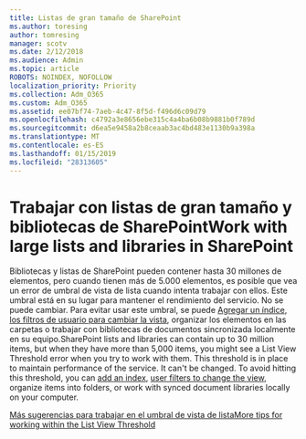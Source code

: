 ```yaml
---
title: Listas de gran tamaño de SharePoint
ms.author: toresing
author: tomresing
manager: scotv
ms.date: 2/12/2018
ms.audience: Admin
ms.topic: article
ROBOTS: NOINDEX, NOFOLLOW
localization_priority: Priority
ms.collection: Adm_O365
ms.custom: Adm_O365
ms.assetid: ee07bf74-7aeb-4c47-8f5d-f496d6c09d79
ms.openlocfilehash: c4792a3e8656ebe315c4a4ba6b08b9881b0f789d
ms.sourcegitcommit: d6ea5e9458a2b8ceaab3ac4bd483e1130b9a398a
ms.translationtype: MT
ms.contentlocale: es-ES
ms.lasthandoff: 01/15/2019
ms.locfileid: "28313605"
---
```

# <a name="work-with-large-lists-and-libraries-in-sharepoint"></a><span data-ttu-id="ccc60-102">Trabajar con listas de gran tamaño y bibliotecas de SharePoint</span><span class="sxs-lookup"><span data-stu-id="ccc60-102">Work with large lists and libraries in SharePoint</span></span>

<span data-ttu-id="ccc60-p101">Bibliotecas y listas de SharePoint pueden contener hasta 30 millones de elementos, pero cuando tienen más de 5.000 elementos, es posible que vea un error de umbral de vista de lista cuando intenta trabajar con ellos. Este umbral está en su lugar para mantener el rendimiento del servicio. No se puede cambiar. Para evitar usar este umbral, se puede [Agregar un índice](https://go.microsoft.com/fwlink/?linkid=867784), [los filtros de usuario para cambiar la vista](https://go.microsoft.com/fwlink/?linkid=867786), organizar los elementos en las carpetas o trabajar con bibliotecas de documentos sincronizada localmente en su equipo.</span><span class="sxs-lookup"><span data-stu-id="ccc60-p101">SharePoint lists and libraries can contain up to 30 million items, but when they have more than 5,000 items, you might see a List View Threshold error when you try to work with them. This threshold is in place to maintain performance of the service. It can't be changed. To avoid hitting this threshold, you can [add an index](https://go.microsoft.com/fwlink/?linkid=867784), [user filters to change the view](https://go.microsoft.com/fwlink/?linkid=867786), organize items into folders, or work with synced document libraries locally on your computer.</span></span> 
  
[<span data-ttu-id="ccc60-107">Más sugerencias para trabajar en el umbral de vista de lista</span><span class="sxs-lookup"><span data-stu-id="ccc60-107">More tips for working within the List View Threshold</span></span>](https://go.microsoft.com/fwlink/?linkid=867787)
  


